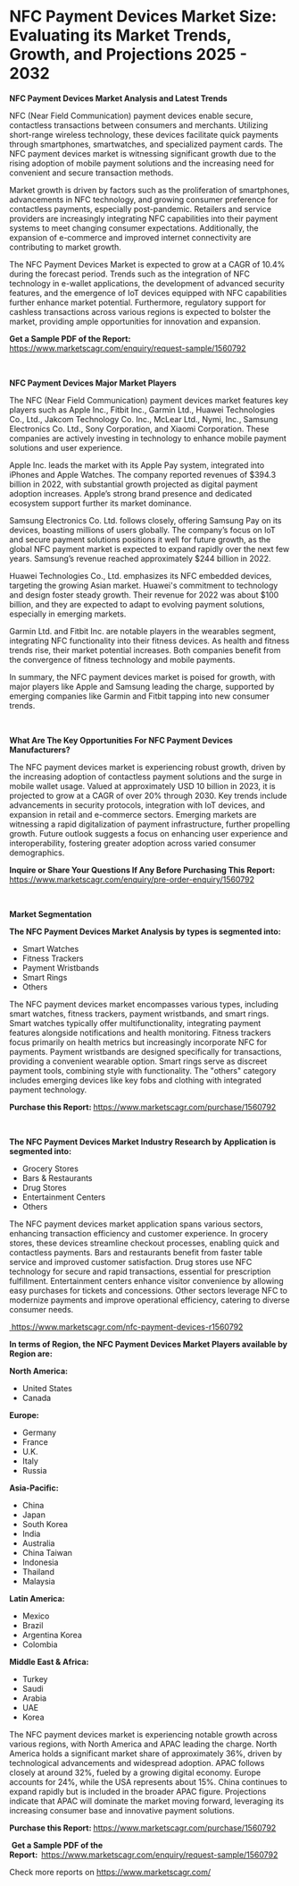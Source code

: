 <p><h1>NFC Payment Devices Market Size: Evaluating its Market Trends, Growth, and Projections 2025 - 2032</h1></p><p><strong>NFC Payment Devices Market Analysis and Latest Trends</strong></p>
<p><p>NFC (Near Field Communication) payment devices enable secure, contactless transactions between consumers and merchants. Utilizing short-range wireless technology, these devices facilitate quick payments through smartphones, smartwatches, and specialized payment cards. The NFC payment devices market is witnessing significant growth due to the rising adoption of mobile payment solutions and the increasing need for convenient and secure transaction methods.</p><p>Market growth is driven by factors such as the proliferation of smartphones, advancements in NFC technology, and growing consumer preference for contactless payments, especially post-pandemic. Retailers and service providers are increasingly integrating NFC capabilities into their payment systems to meet changing consumer expectations. Additionally, the expansion of e-commerce and improved internet connectivity are contributing to market growth.</p><p>The NFC Payment Devices Market is expected to grow at a CAGR of 10.4% during the forecast period. Trends such as the integration of NFC technology in e-wallet applications, the development of advanced security features, and the emergence of IoT devices equipped with NFC capabilities further enhance market potential. Furthermore, regulatory support for cashless transactions across various regions is expected to bolster the market, providing ample opportunities for innovation and expansion.</p></p>
<p><strong>Get a Sample PDF of the Report:&nbsp;</strong> <a href="https://www.marketscagr.com/enquiry/request-sample/1560792?utm_campaign=2014&utm_medium=2&utm_source=Github&utm_content=ia&utm_term=10022025&utm_id=nfc-payment-devices">https://www.marketscagr.com/enquiry/request-sample/1560792</a></p>
<p>&nbsp;</p>
<p><strong>NFC Payment Devices Major Market Players</strong></p>
<p><p>The NFC (Near Field Communication) payment devices market features key players such as Apple Inc., Fitbit Inc., Garmin Ltd., Huawei Technologies Co., Ltd., Jakcom Technology Co. Inc., McLear Ltd., Nymi, Inc., Samsung Electronics Co. Ltd., Sony Corporation, and Xiaomi Corporation. These companies are actively investing in technology to enhance mobile payment solutions and user experience.</p><p>Apple Inc. leads the market with its Apple Pay system, integrated into iPhones and Apple Watches. The company reported revenues of $394.3 billion in 2022, with substantial growth projected as digital payment adoption increases. Apple’s strong brand presence and dedicated ecosystem support further its market dominance.</p><p>Samsung Electronics Co. Ltd. follows closely, offering Samsung Pay on its devices, boasting millions of users globally. The company’s focus on IoT and secure payment solutions positions it well for future growth, as the global NFC payment market is expected to expand rapidly over the next few years. Samsung’s revenue reached approximately $244 billion in 2022.</p><p>Huawei Technologies Co., Ltd. emphasizes its NFC embedded devices, targeting the growing Asian market. Huawei's commitment to technology and design foster steady growth. Their revenue for 2022 was about $100 billion, and they are expected to adapt to evolving payment solutions, especially in emerging markets.</p><p>Garmin Ltd. and Fitbit Inc. are notable players in the wearables segment, integrating NFC functionality into their fitness devices. As health and fitness trends rise, their market potential increases. Both companies benefit from the convergence of fitness technology and mobile payments.</p><p>In summary, the NFC payment devices market is poised for growth, with major players like Apple and Samsung leading the charge, supported by emerging companies like Garmin and Fitbit tapping into new consumer trends.</p></p>
<p>&nbsp;</p>
<p><strong>What Are The Key Opportunities For NFC Payment Devices Manufacturers?</strong></p>
<p><p>The NFC payment devices market is experiencing robust growth, driven by the increasing adoption of contactless payment solutions and the surge in mobile wallet usage. Valued at approximately USD 10 billion in 2023, it is projected to grow at a CAGR of over 20% through 2030. Key trends include advancements in security protocols, integration with IoT devices, and expansion in retail and e-commerce sectors. Emerging markets are witnessing a rapid digitalization of payment infrastructure, further propelling growth. Future outlook suggests a focus on enhancing user experience and interoperability, fostering greater adoption across varied consumer demographics.</p></p>
<p><strong>Inquire or Share Your Questions If Any Before Purchasing This Report:</strong> <a href="https://www.marketscagr.com/enquiry/pre-order-enquiry/1560792?utm_campaign=2014&utm_medium=2&utm_source=Github&utm_content=ia&utm_term=10022025&utm_id=nfc-payment-devices">https://www.marketscagr.com/enquiry/pre-order-enquiry/1560792</a></p>
<p>&nbsp;</p>
<p><strong>Market Segmentation</strong></p>
<p><strong>The NFC Payment Devices Market Analysis by types is segmented into:</strong></p>
<p><ul><li>Smart Watches</li><li>Fitness Trackers</li><li>Payment Wristbands</li><li>Smart Rings</li><li>Others</li></ul></p>
<p><p>The NFC payment devices market encompasses various types, including smart watches, fitness trackers, payment wristbands, and smart rings. Smart watches typically offer multifunctionality, integrating payment features alongside notifications and health monitoring. Fitness trackers focus primarily on health metrics but increasingly incorporate NFC for payments. Payment wristbands are designed specifically for transactions, providing a convenient wearable option. Smart rings serve as discreet payment tools, combining style with functionality. The "others" category includes emerging devices like key fobs and clothing with integrated payment technology.</p></p>
<p><strong>Purchase this Report:&nbsp;</strong><a href="https://www.marketscagr.com/purchase/1560792?utm_campaign=2014&utm_medium=2&utm_source=Github&utm_content=ia&utm_term=10022025&utm_id=nfc-payment-devices">https://www.marketscagr.com/purchase/1560792</a></p>
<p>&nbsp;</p>
<p><strong>The NFC Payment Devices Market Industry Research by Application is segmented into:</strong></p>
<p><ul><li>Grocery Stores</li><li>Bars & Restaurants</li><li>Drug Stores</li><li>Entertainment Centers</li><li>Others </li></ul></p>
<p><p>The NFC payment devices market application spans various sectors, enhancing transaction efficiency and customer experience. In grocery stores, these devices streamline checkout processes, enabling quick and contactless payments. Bars and restaurants benefit from faster table service and improved customer satisfaction. Drug stores use NFC technology for secure and rapid transactions, essential for prescription fulfillment. Entertainment centers enhance visitor convenience by allowing easy purchases for tickets and concessions. Other sectors leverage NFC to modernize payments and improve operational efficiency, catering to diverse consumer needs.</p></p>
<p><a href="https://www.marketscagr.com/nfc-payment-devices-r1560792?utm_campaign=2014&utm_medium=2&utm_source=Github&utm_content=ia&utm_term=10022025&utm_id=nfc-payment-devices">&nbsp;https://www.marketscagr.com/nfc-payment-devices-r1560792</a></p>
<p><strong>In terms of Region, the NFC Payment Devices Market Players available by Region are:</strong></p>
<p>
    <p> <strong> North America: </strong>
        <ul>
            <li>United States</li>
            <li>Canada</li>
        </ul>
        </p> 
    <p> <strong> Europe: </strong>
        <ul>
            <li>Germany</li>
            <li>France</li>
            <li>U.K.</li>
            <li>Italy</li>
            <li>Russia</li>
        </ul>
        </p> 
    <p> <strong> Asia-Pacific: </strong>
        <ul>
            <li>China</li>
            <li>Japan</li>
            <li>South Korea</li>
            <li>India</li>
            <li>Australia</li>
            <li>China Taiwan</li>
            <li>Indonesia</li>
            <li>Thailand</li>
            <li>Malaysia</li>
        </ul>
        </p> 
    <p> <strong> Latin America: </strong>
        <ul>
            <li>Mexico</li>
            <li>Brazil</li>
            <li>Argentina Korea</li>
            <li>Colombia</li>
        </ul>
        </p> 
    <p> <strong> Middle East & Africa: </strong>
        <ul>
            <li>Turkey</li>
            <li>Saudi</li>
            <li>Arabia</li>
            <li>UAE</li>
            <li>Korea</li>
        </ul>
    </p>
    </p>
<p><p>The NFC payment devices market is experiencing notable growth across various regions, with North America and APAC leading the charge. North America holds a significant market share of approximately 36%, driven by technological advancements and widespread adoption. APAC follows closely at around 32%, fueled by a growing digital economy. Europe accounts for 24%, while the USA represents about 15%. China continues to expand rapidly but is included in the broader APAC figure. Projections indicate that APAC will dominate the market moving forward, leveraging its increasing consumer base and innovative payment solutions.</p></p>
<p><strong>Purchase this Report: </strong><a href="https://www.marketscagr.com/purchase/1560792?utm_campaign=2014&utm_medium=2&utm_source=Github&utm_content=ia&utm_term=10022025&utm_id=nfc-payment-devices">https://www.marketscagr.com/purchase/1560792</a></p>
<p>&nbsp;<strong>Get a Sample PDF of the Report:&nbsp;&nbsp;</strong><a href="https://www.marketscagr.com/enquiry/request-sample/1560792?utm_campaign=2014&utm_medium=2&utm_source=Github&utm_content=ia&utm_term=10022025&utm_id=nfc-payment-devices">https://www.marketscagr.com/enquiry/request-sample/1560792</a></p>
<p><strong></strong></p>
<p>Check more reports on <a href="https://www.marketscagr.com/?utm_campaign=2014&utm_medium=2&utm_source=Github&utm_content=ia&utm_term=10022025&utm_id=nfc-payment-devices">https://www.marketscagr.com/</a></p>